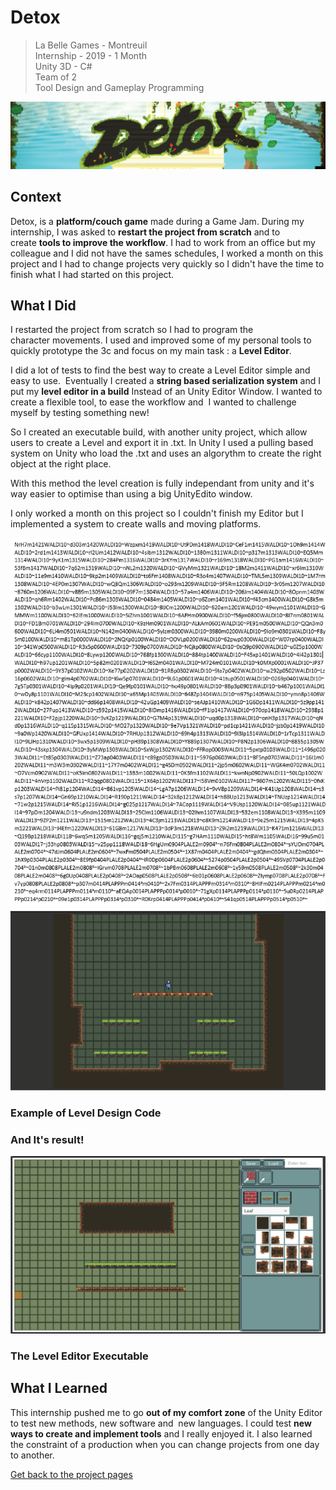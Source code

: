 # Detox

> La Belle Games - Montreuil  
> Internship - 2019 - 1 Month  
> Unity 3D - C#  
> Team of 2  
> Tool Design and Gameplay Programming  

![Banner](https://github.com/LouisViktorCeleyron/Portfolio/blob/master/Projects/Detox/Pictures/Banner.png)


## Context

Detox, is a **platform/couch game** made during a Game Jam. During my internship, I was asked to **restart the project from scratch** and to create **tools to improve the workflow**. I had to work from an office but my colleague and I did not have the sames schedules, I worked a month on this project and I had to change projects very quickly so I didn't have the time to finish what I had started on this project.
​

## What I Did 

I restarted the project from scratch so I had to program the character movements. I used and improved some of my personal tools to quickly prototype the 3c and focus on my main task : a **Level Editor**. 

I did a lot of tests to find the best way to create a Level Editor simple and easy to use.  Eventually I created a **string based serialization system** and I put my **level editor in a build** Instead of an Unity Editor Window.
I wanted to create a flexible tool, to ease the workflow and  I wanted to challenge myself by testing something new!

So I created an executable build, with another unity project, which allow users to create a Level and export it in .txt. In Unity I used a pulling based system on Unity who load the .txt and uses an algorythm to create the right object at the right place.

With this method the level creation is fully independant from unity and it's way easier to optimise than using a big UnityEdito window.

I only worked a month on this project so I couldn't finish my Editor but I implemented a system to create walls and moving platforms. 

![Example of Level Design Code](https://github.com/LouisViktorCeleyron/Portfolio/blob/master/Projects/Detox/Pictures/Code.png)  
![And It's result](https://github.com/LouisViktorCeleyron/Portfolio/blob/master/Projects/Detox/Pictures/Exemple_Of_Level.png)  
### Example of Level Design Code
### And It's result!
![The Level Editor Executable](https://github.com/LouisViktorCeleyron/Portfolio/blob/master/Projects/Detox/Pictures/LevelEditor.png)  
### The Level Editor Executable

## What I Learned

This internship pushed me to go **out of my comfort zone** of the Unity Editor to test new methods, new software and  new languages. I could test **new ways to create and implement tools** and I really enjoyed it. I also learned the constraint of a production when you can change projects from one day to another. 
​

[Get back to the project pages](https://github.com/LouisViktorCeleyron/Portfolio/blob/master/Projects/MyProjects.md)